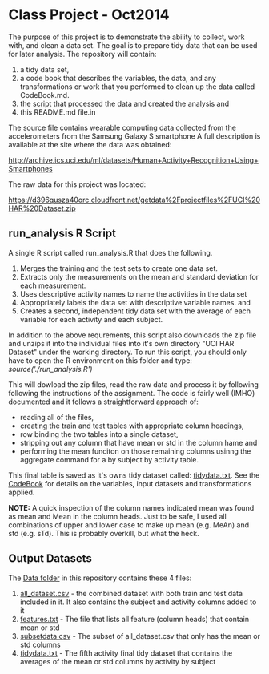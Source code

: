 Class Project - Oct2014
=================================================

The purpose of this project is to demonstrate the ability to collect, work with, and clean a data set. The goal is to prepare tidy data that can be used for later analysis. The repository will contain:
1. a tidy data set, 
2. a code book that describes the variables, the data, and any transformations or work that you performed to clean up the data called CodeBook.md. 
3. the script that processed the data and created the analysis and
4. this README.md file.in 

The source file contains wearable computing data collected from the accelerometers from the Samsung Galaxy S smartphone
A full description is available at the site where the data was obtained:

http://archive.ics.uci.edu/ml/datasets/Human+Activity+Recognition+Using+Smartphones

The raw data for this project was located:

https://d396qusza40orc.cloudfront.net/getdata%2Fprojectfiles%2FUCI%20HAR%20Dataset.zip


## run_analysis R Script

A single R script called run_analysis.R that does the following. 
  1. Merges the training and the test sets to create one data set. 
  2. Extracts only the measurements on the mean and standard deviation for each measurement. 
  3. Uses descriptive activity names to name the activities in the data set 
  4. Appropriately labels the data set with descriptive variable names. and 
  5. Creates a second, independent tidy data set with the average of each variable for each activity and each subject.

In addition to the above requrements, this script also downloads the zip file and unzips it into the individual files into it's own directory "UCI HAR Dataset" under the working directory.  To run this script, you should only have to open the R environment on this folder and type:  *source('./run_analysis.R')*

This will dowload the zip files, read the raw data and process it by following following the instructions of the assignment. The code is fairly well (IMHO) documented and it follows a straightforward approach of:
- reading all of the files, 
- creating the train and test tables with appropriate column headings, 
- row binding the two tables into a single dataset, 
- stripping out any column that have mean or std in the column hame and 
- performing the mean funciton on those remaining columns usinng the aggregate command for a by subject by activity table.

This final table is saved as it's owns tidy dataset called: [tidydata.txt](data/tidydata.txt). See the [CodeBook](CodeBook.md) for details on the variables, input datasets and transformations applied.

**NOTE:** A quick inspection of the column names indicated mean was found as mean and Mean in the column heads.  Just to be safe, I used all combinations of upper and lower case to make up mean (e.g. MeAn) and std (e.g. sTd).  This is probably overkill, but what the heck.

## Output Datasets

The [Data folder](data)  in this repository contains these 4 files:
  1. [all_dataset.csv](data/all_dataset.csv) - the combined dataset with both train and test data included in it.  It also contains the subject and activity columns added to it
  2. [features.txt](data/features.txt) - The file that lists all feature (column heads) that contain mean or std
  3. [subsetdata.csv](data/subsetdata.csv) - The subset of all_dataset.csv that only has the mean or std columns
  4. [tidydata.txt](data/tidydata.txt) - The fifth activity final tidy dataset that contains the averages of the mean or std columns by activity by subject


